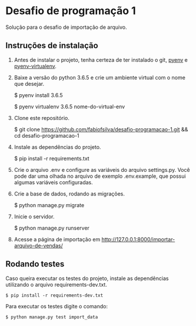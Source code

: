 # Desafio de programação 1
Solução para o desafio de importação de arquivo.

## Instruções de instalação
1. Antes de instalar o projeto, tenha certeza de ter instalado o git, [pyenv](https://github.com/pyenv/pyenv) e 
[pyenv-virtualenv](https://github.com/pyenv/pyenv-virtualenv).
1. Baixe a versão do python 3.6.5 e crie um ambiente virtual com o nome que desejar.


    $ pyenv install 3.6.5
    
    $ pyenv virtualenv 3.6.5 nome-do-virtual-env
    
1. Clone este repositório.


    $ git clone https://github.com/fabiofsilva/desafio-programacao-1.git && cd desafio-programacao-1
       
1. Instale as dependências do projeto.


    $ pip install -r requirements.txt
    
1. Crie o arquivo .env e configure as variáveis do arquivo settings.py. Você pode dar uma olhada no arquivo de exemplo .env.example, 
que possui algumas variáveis configuradas.
1. Crie a base de dados, rodando as migrações.


    $ python manage.py migrate
    
1. Inicie o servidor.


    $ python manage.py runserver
    
1. Acesse a página de importação em http://127.0.0.1:8000/importar-arquivo-de-vendas/          


## Rodando testes

Caso queira executar os testes do projeto, instale as dependências utilizando o arquivo requirements-dev.txt.

    $ pip install -r requirements-dev.txt
    
Para executar os testes digite o comando:

    $ python manage.py test import_data